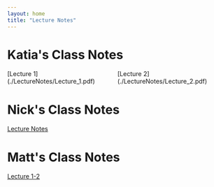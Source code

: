 ```yaml
---
layout: home
title: "Lecture Notes"
---
```


# Katia's Class Notes
<style>
 .grid {
  display: flex;
 }
.col-1-2 {
  flex: 1;
}
.cole-1-2:last-child {
  margin-left: 20px;
}
</style>



<div class="grid">
    <div class="col-1-2">
       <div class="content">
           [Lecture 1](./LectureNotes/Lecture_1.pdf)
       </div>
    </div>
    <div class="col-1-2">
       <div class="content">
           [Lecture 2](./LectureNotes/Lecture_2.pdf)
       </div>
    </div>
</div>




# Nick's Class Notes

[Lecture Notes](./LectureNotes/ES128.pdf)


# Matt's Class Notes

[Lecture 1-2](./LectureNotes/MLecture_1-2.pdf)
